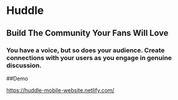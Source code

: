 # Huddle
## Build The Community Your Fans Will Love

### You have a voice, but so does your audience. Create connections with your users as you engage in genuine discussion.


##Demo

https://huddle-mobile-website.netlify.com/
